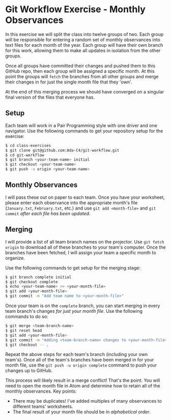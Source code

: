 # Git Workflow Exercise - Monthly Observances
In this exercise we will split the class into twelve groups of two. Each group will be responsible for entering a random set of monthly observances into text files for each month of the year. Each group will have their own branch for this work, allowing them to make all updates in isolation from the other groups.

Once all groups have committed their changes and pushed them to this GitHub repo, then each group will be assigned a specific month. At this point the groups will `fetch` the branches from all other groups and merge their changes in for just the single month file that they 'own'.

At the end of this merging process we should have converged on a singular final version of the files that everyone has.


## Setup
Each team will work in a Pair Programming style with one driver and one navigator. Use the following commands to get your repository setup for the exercise:
```bash
$ cd class-exercises
$ git clone git@github.com:Ada-C4/git-workflow.git
$ cd git-workflow
$ git branch <your-team-name> initial
$ git checkout <your-team-name>
$ git push -u origin <your-team-name>
```

## Monthly Observances
I will pass these out on paper to each team. Once you have your worksheet, please enter each observance into the appropriate month's file (`January.txt`, `February.txt`, etc.) and use `git add <month-file>` and `git commit` _after each file has been updated_.

## Merging
I will provide a list of all team branch names on the projector. Use `git fetch origin` to download all of these branches to your team's computer. Once the branches have been fetched, I will assign your team a specific month to organize.

Use the following commands to get setup for the merging stage:
```bash
$ git branch complete initial
$ git checkout complete
$ echo <your-team-name> >> <your-month-file>
$ git add <your-month-file>
$ git commit -m "Add team name to <your-month-file>"
```

Once your team is on the `complete` branch, you can start merging in every team branch's changes _for just your month file_. Use the following commands to do so:
```bash
$ git merge <team-branch-name>
$ git reset head
$ git add <your-month-file>
$ git commit -m "Adding <team-branch-name> changes to <your-month-file>"
$ git checkout -- .
```

Repeat the above steps for each team's branch (including your own team's). Once all of the team's branches have been merged in for your month file, use the `git push -u origin complete` command to push your changes up to GitHub.

This process will likely result in a merge conflict! That's the point. You will need to open the month file in Atom and determine how to retain all of the monthly observances. Key points:
- There may be duplicates! I've added multiples of many observances to different teams' worksheets.
- The final result of your month file should be in _alphabetical order_.
